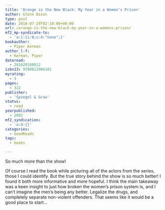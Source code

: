 ```yaml
---
title: 'Orange is the New Black: My Year in a Women’s Prison'
author: Glenn Dixon
type: post
date: 2018-07-29T02:10:00+00:00
url: /orange-is-the-new-black-my-year-in-a-womens-prison/
mf2_mp-syndicate-to:
  - 'a:1:{i:0;s:4:"none";}'
bookauthor:
  - Piper Kerman
author_l-f:
  - Kerman, Piper
dateread:
  - 201620160812
isbn13: 9780812986181
myrating:
  - 5
pages:
  - 322
publisher:
  - 'Spiegel & Grau'
status:
  - read
yearpublished:
  - 2002
mf2_syndication:
  - 'a:0:{}'
categories:
  - GoodReads
tags:
  - books

---
```

So much more than the show!

<span class="a-size-base review-text" data-hook="review-body">Of course I read the book while picturing all of the actors from the series, those I could identify. But the true story behind the show is so much better! I found it both more informative and more hopeful. I think the main takeaway was a keen insight to just how broken the women&#8217;s prison system is, and I can&#8217;t imagine the men&#8217;s being any better. Legalize the drugs, and completely separate non-violent offenders. That seems like it would be a good place to start&#8230;</span>